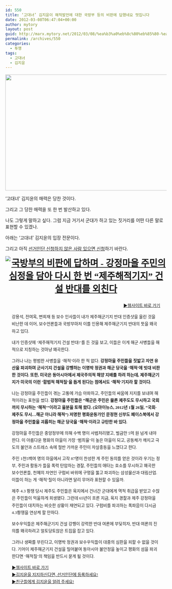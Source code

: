 ```yaml
---
id: 550
title: ‘고대녀’ 김지윤이 해적발언에 대한 국방부 등의 비판에 답했네요 멋집니다
date: 2012-03-08T06:47:04+00:00
author: mytory
layout: post
guid: http://marx.mytory.net/2012/03/08/%ea%b3%a0%eb%8c%80%eb%85%80-%ea%b9%80%ec%a7%80%ec%9c%a4%ec%9d%b4-%ed%95%b4%ec%a0%81%eb%b0%9c%ec%96%b8%ec%97%90-%eb%8c%80%ed%95%9c-%ea%b5%ad%eb%b0%a9%eb%b6%80-%eb%93%b1%ec%9d%98/
permalink: /archives/550
categories:
  - 투쟁
tags:
  - 고대녀
  - 김지윤
---
```

<img src="http://marx.mytory.net/wp-content/uploads/1/cfile25.uf.1629B43A4F5856653027F7.jpg" class="aligncenter" width="540" height="361" alt="" filename="gureombi1.jpg" filemime="image/jpeg" />

‘고대녀’ 김지윤의 매력은 당찬 것이다.

그리고 그 당찬 매력을 또 한 번 발산하고 있다.

나도 그렇게 말하고 싶다. 그럼 지금 거기서 군대가 하고 있는 짓거리를 어떤 다른 말로 표현할 수 있겠나.

아래는 ‘고대녀’ 김지윤의 입장 전문이다.

그리고 아직 <a href="http://kjy2030.com/?page_id=216" target="_blank" title="[http://kjy2030.com/?page_id=216]로 이동합니다.">선거인단 신청하지 않은 사람 있으면 신청</a>하기 바란다.

<h1 style="color: rgb(0, 0, 0); font-family: Gulim; line-height: normal; padding-top: 0px; padding-right: 0px; padding-bottom: 0px; padding-left: 0px; margin-top: 0px; margin-right: 0px; margin-bottom: 0px; margin-left: 0px; text-align: center; ">
  <a href="http://kjy2030.com/?p=1149" target="_blank"><img alt="국방부의 비판에 답하며 - 강정마을 주민의 심정을 담아 다시 한 번 “제주해적기지” 건설 반대를 외친다" src="http://dl.dropbox.com/u/63863559/voice_of_99/webpost/2012-03-08-kkb/title_kookbangbu.jpg" /></a>
</h1>

<div style="font-family: Gulim; line-height: normal; font-size: medium; padding-top: 10px; padding-right: 20px; padding-bottom: 10px; padding-left: 20px; ">
  <p style="font-size: 13px; line-height: 1.7; margin-top: 1em; margin-right: 0px; margin-bottom: 1em; margin-left: 0px; text-align: right; ">
    <a href="http://kjy2030.com/">▶웹사이트 바로 가기</a>
  </p>
  
  <p style="font-size: 13px; line-height: 1.7; margin-top: 1em; margin-right: 0px; margin-bottom: 1em; margin-left: 0px; ">
    강용석, 전여옥, 변희재 등 보수 인사들이 내가 제주해군기지 반대 인증샷을 올린 것을 비난한 데 이어, 보수언론들과 국방부마저 이를 인용해 제주해군기지 반대의 뜻을 왜곡하고 있다.
  </p>
  
  <p style="font-size: 13px; line-height: 1.7; margin-top: 1em; margin-right: 0px; margin-bottom: 1em; margin-left: 0px; ">
    내가 인증샷에 ‘제주해적기지 건설 반대!’를 든 것을 보고, 이들은 이게 해군 사병들을 해적으로 지칭하는 것마냥 왜곡한다.
  </p>
  
  <p style="font-size: 13px; line-height: 1.7; margin-top: 1em; margin-right: 0px; margin-bottom: 1em; margin-left: 0px; ">
    그러나 나는 평범한 사병들을 ‘해적’이라 한 적 없다.&nbsp;<strong>강정마을 주민들을 짓밟고 자연 유산을 파괴하며 군사기지 건설을 강행하는 이명박 정권과 해군 당국을 ‘해적’에 빗대 비판한 것이다. 또한, 미국은 동아시아에서 제국주의적 해양 지배를 하려 하는데, 제주해군기지가 미국의 이런 ‘합법적 해적질’을 돕게 된다는 점에서도 ‘해적’기지라 할 것이다.</strong>
  </p>
  
  <p style="font-size: 13px; line-height: 1.7; margin-top: 1em; margin-right: 0px; margin-bottom: 1em; margin-left: 0px; ">
    나는 강정마을 주민들이 겪는 고통에 가슴 아파하고, 주민들의 싸움에 지지를 보내며 해적이라는 표현을 썼다.&nbsp;<strong>강정마을 주민들은 “해군은 주민은 물론 제주도도 무시하고 국회까지 무시하는 ‘해적’”이라고 울분을 토해 왔다. (오마이뉴스, 2012년 1월 26일, “국회·제주도 무시…해군 아니라 해적”) 저명한 평화운동가인 문정현 신부도 페이스북에서 강정마을 주민들을 괴롭히는 해군 당국을 ‘해적’이라고 규탄한 바 있다.</strong>
  </p>
  
  <p style="font-size: 13px; line-height: 1.7; margin-top: 1em; margin-right: 0px; margin-bottom: 1em; margin-left: 0px; ">
    강정마을 주민들은 중앙정부에 의해 수백 명이 사법처리됐고, 벌금만 5억 원 넘게 내야 한다. 이 아름다운 평화의 마을이 가장 ‘범죄율’이 높은 마을이 되고, 공동체가 깨지고 극도의 불안과 스트레스 속에 절반 가까운 주민이 자살충동을 느꼈다고 한다.
  </p>
  
  <p style="font-size: 13px; line-height: 1.7; margin-top: 1em; margin-right: 0px; margin-bottom: 1em; margin-left: 0px; ">
    주민 1천5백여 명의 마을에서 고작 87명이 찬성한 게 주민 동의를 얻은 것이라 우기는 정부, 주민과 활동가 들을 폭력 탄압하는 경찰, 주민들의 애타는 호소를 무시하고 왜곡한 보수언론들, 천혜의 자연인 구럼비 바위에 구멍을 뚫고 파괴하는 삼성물산과 대림산업. 이들이 하는 게 ‘해적’질이 아니라면 달리 무어라 표현할 수 있을까.
  </p>
  
  <p style="font-size: 13px; line-height: 1.7; margin-top: 1em; margin-right: 0px; margin-bottom: 1em; margin-left: 0px; ">
    제주 4.3 항쟁 당시 제주도 주민들은 육지에서 건너간 군대에게 역적 취급을 받았고 수많은 주민들이 억울하게 희생됐다. 그런데 65년이 흐른 지금, 육지 경찰과 제주 강정마을 주민들이 대치하는 비슷한 상황이 재연되고 있다. 구럼비를 파괴하는 폭파음이 다시금 4.3항쟁을 연상케 할 만하다.
  </p>
  
  <p style="font-size: 13px; line-height: 1.7; margin-top: 1em; margin-right: 0px; margin-bottom: 1em; margin-left: 0px; ">
    보수우익들은 제주해군기지 건설 강행이 강력한 반대 여론에 부딪히자, 반대 여론의 진의를 왜곡하려고 얼토당토않은 트집을 잡고 있다.
  </p>
  
  <p style="font-size: 13px; line-height: 1.7; margin-top: 1em; margin-right: 0px; margin-bottom: 1em; margin-left: 0px; ">
    그러나 생짜를 부린다고, 이명박 정권과 보수우익들이 대중의 심판을 피할 수 없을 것이다. 기어이 제주해군기지 건설을 밀어붙여 동아시아 불안정을 높이고 평화의 섬을 파괴한다면 ‘해적질’의 책임을 반드시 묻게 될 것이다.
  </p>
  
  <p style="font-size: 13px; line-height: 1.7; margin-top: 1em; margin-right: 0px; margin-bottom: 1em; margin-left: 0px; ">
    <a href="http://kjy2030.com/">▶웹사이트 바로 가기</a><br /> <a href="http://kjy2030.com/?page_id=216">▶김지윤을 지지하신다면, 선거인단에 등록하세요!</a><br /> <a href="http://kjy2030.com/?page_id=507">▶친구들에게 김지윤을 알려 주세요!</a>
  </p>
</div>